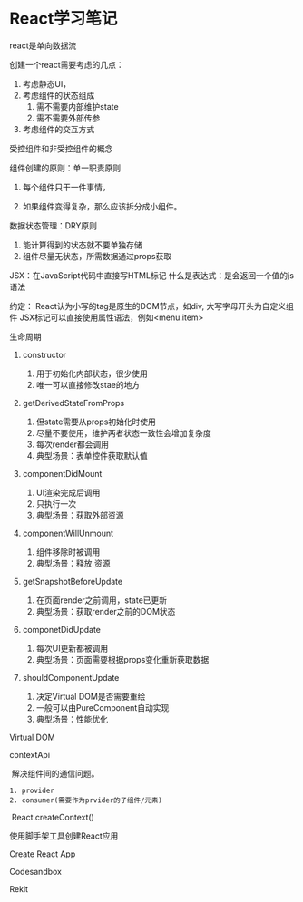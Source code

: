 # React学习笔记

react是单向数据流

创建一个react需要考虑的几点：

1. 考虑静态UI，
2. 考虑组件的状态组成
   1. 需不需要内部维护state
   2. 需不需要外部传参
3. 考虑组件的交互方式



受控组件和非受控组件的概念

组件创建的原则：单一职责原则

1. 每个组件只干一件事情，

2. 如果组件变得复杂，那么应该拆分成小组件。

数据状态管理：DRY原则

1. 能计算得到的状态就不要单独存储
2. 组件尽量无状态，所需数据通过props获取

JSX：在JavaScript代码中直接写HTML标记
什么是表达式：是会返回一个值的js语法

约定：
React认为小写的tag是原生的DOM节点，如div,
大写字母开头为自定义组件
JSX标记可以直接使用属性语法，例如<menu.item>

生命周期
1. constructor
	1. 用于初始化内部状态，很少使用
	2. 唯一可以直接修改stae的地方
	
2. getDerivedStateFromProps
	1. 但state需要从props初始化时使用
	2. 尽量不要使用，维护两者状态一致性会增加复杂度
	3. 每次render都会调用
	4. 典型场景：表单控件获取默认值 
	
3. 	componentDidMount
	1. UI渲染完成后调用
	2. 只执行一次
	3. 典型场景：获取外部资源

4. componentWillUnmount

 	1. 组件移除时被调用
	2. 典型场景：释放 资源 	
	
5. 	getSnapshotBeforeUpdate
	1. 在页面render之前调用，state已更新
	2. 典型场景：获取render之前的DOM状态
	
6. componetDidUpdate
	1. 每次UI更新都被调用
	2. 典型场景：页面需要根据props变化重新获取数据
	
8. shouldComponentUpdate

   1. 决定Virtual DOM是否需要重绘
   2. 一般可以由PureComponent自动实现
   3. 典型场景：性能优化

   

Virtual DOM 



contextApi

​    解决组件间的通信问题。

	1. provider
 	2. consumer(需要作为prvider的子组件/元素)

​    React.createContext()



使用脚手架工具创建React应用



Create React App 

Codesandbox

Rekit
